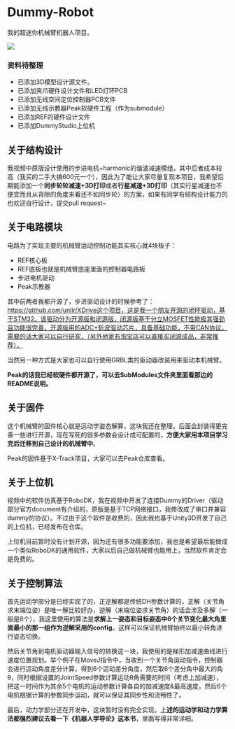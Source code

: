 # Dummy-Robot
我的超迷你机械臂机器人项目。

![](5.Docs/1.Images/dummy.jpg)

### 资料待整理

* 已添加3D模型设计源文件。
* 已添加夹爪硬件设计文件和LED灯环PCB
* 已添加无线空间定位控制器PCB文件
* 已添加无线示教器Peak软硬件工程（作为submodule）
* 已添加REF的硬件设计文件
* 已添加DummyStudio上位机

## 关于结构设计

我视频中原版设计使用的步进电机+harmonic的谐波减速模组，其中后者成本较高（我买的二手大搞600元一个），因此为了能让大家尽量复现本项目，我希望后期能添加一个**同步轮轮减速+3D打印**或者**行星减速+3D打印**（其实行星减速也不便宜而且从背隙的角度来看还不如同步轮）的方案，如果有同学有结构设计能力的也欢迎自行设计，提交pull request~

## 关于电路模块

电路为了实现主要的机械臂运动控制功能其实核心就4块板子：

* REF核心板
* REF底板也就是机械臂底座里面的控制器电路板
* 步进电机驱动
* Peak示教器

其中前两者我都开源了，步进驱动设计的时候参考了：https://github.com/unlir/XDrive这个项目，这是我一个朋友开源的闭环驱动，基于STM32。该驱动分为开源版和闭源版，闭源版基于分立MOSFET性能极其强劲且功能很完善，开源版用的ADC+斩波驱动芯片，具备基础功能，不带CAN协议。需要的话大家可以自行研究，（另外他家有淘宝店可以直接买闭源成品，非常推荐）。

当然另一种方式是大家也可以自行使用GRBL类的驱动器改装用来驱动本机械臂。

**Peak的话我已经软硬件都开源了，可以去SubModules文件夹里面看那边的README说明。**

## 关于固件

这个机械臂的固件核心就是运动学姿态解算，这块我还在整理，后面会封装得更完善一些进行开源，现在写死的很多参数会设计成可配置的，**方便大家用本项目学习完后迁移到自己设计的机械臂中**。

Peak的固件基于X-Track项目，大家可以去Peak仓库查看。

## 关于上位机

视频中的软件仿真基于RoboDK，我在视频中开发了连接Dummy的Driver（驱动部分官方document有介绍的，原版是基于TCP网络接口，我修改成了串口并兼容dummy的协议）。不过由于这个软件是收费的，因此我也基于Unity3D开发了自己的上位机，已经发布在仓库。

上位机目前暂时没有计划开源，因为还有很多功能要添加，我也是希望最后能做成一个类似RoboDK的通用软件，大家以后自己做机械臂也能用上，当然软件肯定会是免费的。

## 关于控制算法

首先运动学部分是已经实现了的，正逆解都是传统DH参数计算的，正解（关节角求末端位姿）是唯一解比较好办，逆解（末端位姿求关节角）的话会涉及多解（一般是8个），我这里使用的算法是**求解上一姿态和目标姿态中6个关节变化最大角里面最小的那一组作为逆解采用的config**。这样可以保证机械臂始终以最小转角进行姿态切换。

然后关节角到电机驱动器输入信号的转换这一块，我使用的是梯形加减速曲线进行速度位置规划。举个例子在MoveJ指令中，当收到一个关节角运动指令，控制器会进行运动角度差分计算，得到6个运动差分角度，然后取6个差分角中最大的角θ，同时根据设置的JointSpeed参数计算运动θ角需要的时间（考虑上加减速），把这一时间作为其余5个电机的运动参数计算各自的加减速度&最高速度，然后6个电机根据计算的参数同步运动，就可以保证其同步性和流畅性了。

最后，动力学部分还在开发中，这块暂时没有完全实现。上**述的运动学和动力学算法都强烈建议去看一下《机器人学导论》这本书**，里面写得非常详细。

 

